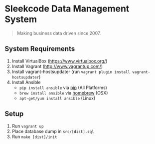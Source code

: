 # Sleekcode Data Management System
> Making business data driven since 2007.

## System Requirements
1. Install VirtualBox (https://www.virtualbox.org/)
2. Install Vagrant (http://www.vagrantup.com/)
4. Install vagrant-hostsupdater (run `vagrant plugin install vagrant-hostsupdater`)
5. Install Ansible
   - `pip install ansible` via [pip](http://pip.readthedocs.org/en/latest/installing.html) (All Platforms)
   - `brew install ansible` via [homebrew](http://brew.sh/) (OSX)
   - `apt-get/yum install ansible` (Linux)

## Setup
1. Run `vagrant up`
2. Place database dump in `src/[dist].sql`
3. Run `make [dist]/init`
